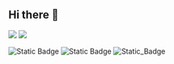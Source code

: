 ## Hi there 👋

[<img src='https://img.shields.io/badge/LinkedIn-0077B5?style=for-the-badge&logo=linkedin&logoColor=white'>](https://www.linkedin.com/in/russell-gooday-1b890a69/)  [<img src='https://img.shields.io/badge/Codepen-000000?style=flat&logo=codepen&logoColor=white'>](https://codepen.io/collection/rxGpxw)

	
![Static Badge](https://img.shields.io/badge/Python-3776AB?style=for-the-badge&logo=python&logoColor=white)  ![Static Badge](https://img.shields.io/badge/JavaScript-F7DF1E?style=for-the-badge&logo=javascript&logoColor=black)  ![Static_Badge](https://img.shields.io/badge/HTML5-E34F26?style=for-the-badge&logo=html5&logoColor=white)
